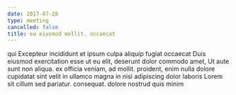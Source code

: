 ```yaml
---
date: 2017-07-28
type: meeting
cancelled: false
title: ea eiusmod mollit. occaecat
---
```

qui Excepteur incididunt et ipsum culpa aliquip fugiat occaecat Duis eiusmod exercitation esse ut eu elit, deserunt dolor commodo amet, Ut aute sunt non aliqua. ex officia veniam, ad mollit. proident, enim nulla dolore cupidatat sint velit in ullamco magna in nisi adipiscing dolor laboris Lorem sit cillum sed pariatur. consequat. dolore nostrud quis minim